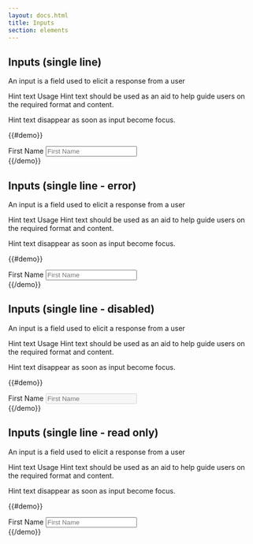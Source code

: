 ```yaml
---
layout: docs.html
title: Inputs
section: elements
---
```


## Inputs (single line)
An input is a field used to elicit a response from a user

Hint text Usage Hint text should be used as an aid to help guide users on the required format and content.

Hint text disappear as soon as input become focus.

{{#demo}}
  <div class="inputWrapper">
    <label class="pe-textInput__label">First Name</label>
    <input type="text" class="pe-textInput" placeholder="First Name"/>
  </div>
{{/demo}}

## Inputs (single line - error)
An input is a field used to elicit a response from a user

Hint text Usage Hint text should be used as an aid to help guide users on the required format and content.

Hint text disappear as soon as input become focus.

{{#demo}}
  <div class="inputWrapper">
    <label class="pe-textInput__label--label_error">First Name</label>
    <input type="text" class="pe-textInput--input_error" placeholder="First Name"/>
  </div>
{{/demo}}

## Inputs (single line - disabled)
An input is a field used to elicit a response from a user

Hint text Usage Hint text should be used as an aid to help guide users on the required format and content.

Hint text disappear as soon as input become focus.

{{#demo}}
  <div class="inputWrapper">
    <label class="pe-textInput__label" disabled>First Name</label>
    <input type="text" class="pe-textInput" placeholder="First Name" disabled/>
  </div>
{{/demo}}

## Inputs (single line - read only)
An input is a field used to elicit a response from a user

Hint text Usage Hint text should be used as an aid to help guide users on the required format and content.

Hint text disappear as soon as input become focus.

{{#demo}}
  <div class="inputWrapper">
    <label class="pe-textInput__label" readonly>First Name</label>
    <input type="text" class="pe-textInput" placeholder="First Name" readonly/>
  </div>
{{/demo}}
